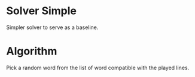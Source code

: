# Solver Simple

Simpler solver to serve as a baseline.

# Algorithm

Pick a random word from the list of word compatible with the played lines.
